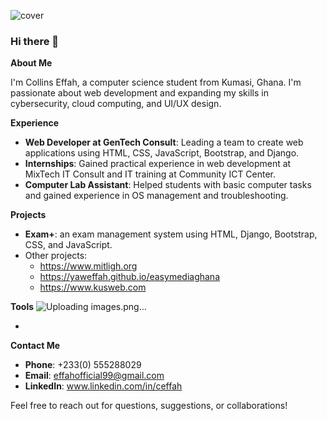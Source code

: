 

![cover](https://github.com/YawEffah/YawEffah/assets/117177189/8680e5e9-9e08-411c-bac6-ae5a19825de0)

### Hi there 👋
**About Me**

I'm Collins Effah, a computer science student from Kumasi, Ghana. I'm passionate about web development and expanding my skills in cybersecurity, cloud computing, and UI/UX design.

**Experience**

- **Web Developer at GenTech Consult**: Leading a team to create web applications using HTML, CSS, JavaScript, Bootstrap, and Django.
- **Internships**: Gained practical experience in web development at MixTech IT Consult and IT training at Community ICT Center.
- **Computer Lab Assistant**: Helped students with basic computer tasks and gained experience in OS management and troubleshooting.

**Projects**

- **Exam+**:  an exam management system using HTML, Django, Bootstrap, CSS, and JavaScript.
- Other projects:
  - https://www.mitligh.org
  - https://yaweffah.github.io/easymediaghana
  - https://www.kusweb.com

**Tools**
![Uploading images.png…]()  

   - 

**Contact Me**

- **Phone**: +233(0) 555288029
- **Email**: effahofficial99@gmail.com
- **LinkedIn**: www.linkedin.com/in/ceffah

Feel free to reach out for questions, suggestions, or collaborations!


<!--
**YawEffah/YawEffah** is a ✨ _special_ ✨ repository because its `README.md` (this file) appears on your GitHub profile.

Here are some ideas to get you started:

- 🔭 I’m currently working on a project called Exam+, an application  
- 🌱 I’m currently learning ...
- 👯 I’m looking to collaborate on ...
- 🤔 I’m looking for help with ...
- 💬 Ask me about ...
- 📫 How to reach me: ...

- 😄 Pronouns: ...
- ⚡ Fun fact: ...
-->
